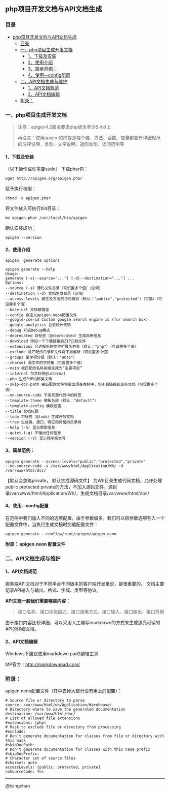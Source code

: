 ## php项目开发文档与API文档生成

### 目录


- [php项目开发文档与API文档生成](#php项目开发文档与api文档生成)
    - [目录](#目录)
    - [一、php项目生成开发文档](#一php项目生成开发文档)
        - [1、下载及安装](#1下载及安装)
        - [2、使用介绍](#2使用介绍)
        - [3、简单范例：](#3简单范例)
        - [4、使用--config配置](#4使用--config配置)
    - [二、API文档生成与维护](#二api文档生成与维护)
        - [1、API文档规范](#1api文档规范)
        - [2、API文档编辑](#2api文档编辑)
    - [附录：](#附录)



### 一、php项目生成开发文档 ###
> 注意：apigen4.2版本要求php版本至少5.4以上
> 
> 再注意：使用apigen的前提是每个类、方法、函数、变量都要有详细规范的注释说明，类型、文字说明、返回类型、返回范例等

#### 1、下载及安装 ####
（以下操作或许需要sudo）
下载phar包：

    wget http://apigen.org/apigen.phar

赋予执行权限：

	chmod +x apigen.phar  

将文件放入可执行bin目录：

	mv apigen.phar /usr/local/bin/apigen

确认安装成功：

	apigen --version

#### 2、使用介绍 ####
	apigen  generate options

	apigen generate --help
	Usage:
	generate [-s|--source="..."] [-d|--destination="..."] ...
	Options:
	--source (-s) 源码文件目录（可设置多个值）（必填）
	--destination (-d) 文档生成目录（必填）
	--access-levels 属性及方法的访问级别（默认："public","protected"）（可选）（可设置多个值）
	--base-url 文档根路径
	--config 自定义apigen.neon配置文件
	--google-cse-id Custom google search engine id (for search box).
	--google-analytics 谷歌统计代码
	--debug 开启Debug模式
	--deprecated 将标签（@deprecated）生成弃用信息
	--download 添加一个下载链接到ZIP归档文件
	--extensions 允许解析的文件扩展名列表（默认："php"）（可设置多个值）
	--exclude 被匹配的目录和文件将不被解析（可设置多个值）
	--groups 菜单项分组（默认："auto"）
	--charset 源文件的字符集（可设置多个值）
	--main 被匹配的名称前缀生成为“主要项目”
	--internal 包含标签@internal
	--php 生成PHP内部类文档
	--skip-doc-path 被匹配的文件将会出现在类树中，但不会链接到这些文档（可设置多个值）
	--no-source-code 不高亮源代码中的标签
	--template-theme 模板名称（默认："default"）
	--template-config 模板设置
	--title 文档标题
	--todo 将标签（@todo）生成任务文档
	--tree 生成类、接口、特征和异常的目录树
	--help (-h) 显示帮助信息
	--quiet (-q) 不输出任何信息
	--version (-V) 显示程序版本号

#### 3、简单范例： ####
	apigen generate --access-levels="public","protected","private" 
	--no-source-code -s /var/www/html/Application/Wh/ -d /var/www/html/doc/

【默认会忽略private， 默认生成源码文件】
为Wh目录生成代码文档，允许处理public protected private的方法，不加入源码文件，源目录/var/www/html/Application/Wh/，生成文档目录/var/www/html/doc/

#### 4、使用--config配置 ####
在范例中我们加入不同的选项配置，由于参数偏多，我们可以把参数选项写入一个配置文件中，当执行生成文档时加载配置文件：

	apigen generate --config=/root/apigen/apigen.neon

**附录： apigen.neon 配置文件**

### 二、API文档生成与维护 ###
#### 1、API文档规范 ####
服务端API文档对于不同平台不同版本的客户端开发来说，是很重要的。
文档主要记录API输入与输出。格式、字域、类型等协议。

**API文档一般我们需要哪些内容：**

> 接口名称、接口功能描述、接口调用方式、接口输入、接口输出、接口范例

由于接口内容比较详细，可以采用人工编写markdown的方式来生成漂亮可读的API的详细文档。


#### 2、API文档编辑 ####
Windows下建议使用markdown pad2编辑工具

MP官方：http://markdownpad.com/



### 附录： ###

apigen.neno配置文件（其中去掉大部分没有用上的配置）：

	# Source file or directory to parse
	source: /var/www/html/wh/Application/Warehouse/
	# Directory where to save the generated documentation
	destination: /var/www/html/doc/
	# List of allowed file extensions
	#extensions: [php]
	# Mask to exclude file or directory from processing
	#exclude:
	# Don't generate documentation for classes from file or directory with this mask
	#skipDocPath:
	# Don't generate documentation for classes with this name prefix
	#skipDocPrefix:
	# Character set of source files
	#charset: auto
	accessLevels: [public, protected, private]
	noSourceCode: Yes


----
@tsingchan